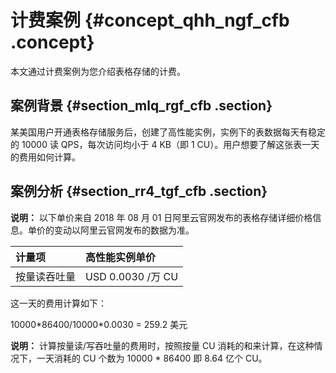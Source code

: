 # 计费案例 {#concept_qhh_ngf_cfb .concept}

本文通过计费案例为您介绍表格存储的计费。

## 案例背景 {#section_mlq_rgf_cfb .section}

某美国用户开通表格存储服务后，创建了高性能实例，实例下的表数据每天有稳定的 10000 读 QPS，每次访问均小于 4 KB（即 1 CU）。用户想要了解这张表一天的费用如何计算。

## 案例分析 {#section_rr4_tgf_cfb .section}

**说明：** 以下单价来自 2018 年 08 月 01 日阿里云官网发布的表格存储详细价格信息。单价的变动以阿里云官网发布的数据为准。

|计量项|高性能实例单价|
|:--|:------|
|按量读吞吐量|USD 0.0030 /万 CU|

这一天的费用计算如下：

10000\*86400/10000\*0.0030 = 259.2 美元

**说明：** 计算按量读/写吞吐量的费用时，按照按量 CU 消耗的和来计算，在这种情况下，一天消耗的 CU 个数为 10000 \* 86400 即 8.64 亿个 CU。


